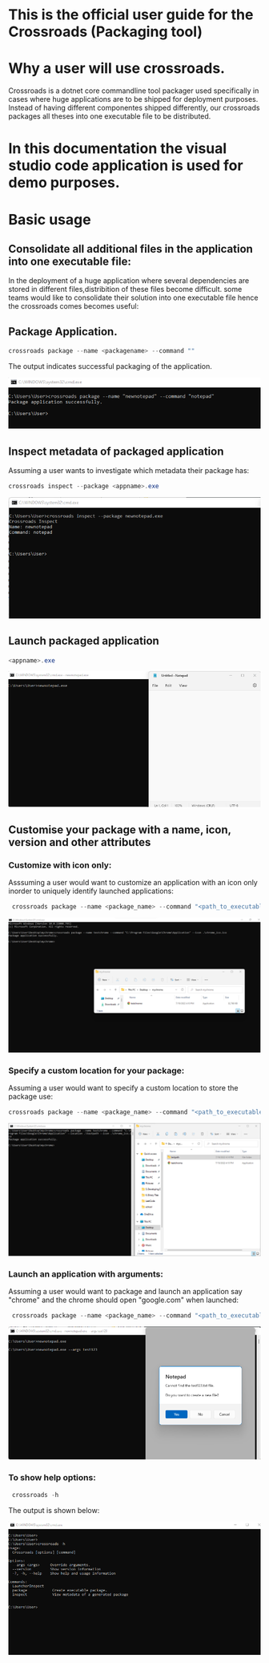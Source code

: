 # This is the official user guide for the Crossroads (Packaging tool)
# Why a user will use crossroads.

Crossroads is a dotnet core commandline tool packager used specifically in cases where huge applications are to be shipped for deployment purposes. Instead of having different componentes shipped differently, our crossroads packages all theses into one executable file to be distributed.

# In this documentation the visual studio code application is used for demo purposes.

# Basic usage

## Consolidate all additional files in the application into one executable file:

In the deployment of a huge application where several dependencies are stored in different files,distribition of these files become difficult. some teams would like to consolidate their solution into one executable  file hence the crossroads comes becomes useful:

## Package Application.

```powershell
crossroads package --name <packagename> --command ""
```
The output indicates successful packaging of the application.

<img src="./assets/crossroads_package.png">

## Inspect metadata of packaged application
Assuming a user wants to investigate which metadata their package has: 

```powershell
crossroads inspect --package <appname>.exe
```
<img src="./assets/crossroads_inspect.png">

## Launch packaged application

```powershell
<appname>.exe 
```
<img src="./assets/crossroads_launch_app.png">

## Customise your package with a name, icon, version and other attributes
### Customize with icon only:
Asssuming a user would want to customize an application with an icon only inorder to uniquely identify launched applications:

```powershell
 crossroads package --name <package_name> --command "<path_to_executable_application>" --icon <icon_name>
```
<img src="./assets/crossroads_package_with_Icon.png">

### Specify a custom location for your package:

Assuming a user would want to specify a custom location to store the package use:

 ```powershell
 crossroads package --name <package_name> --command "<path_to_executable_application>" --loaction <location_name>
```
<img src="./assets/crossroads_package_custom_output.png">

### Launch an application with arguments:
Assuming a user would want to package and launch an application say  "chrome" and the chrome should open "google.com" when launched:

```powershell
 crossroads package --name <package_name> --command "<path_to_executable_application>" --location <location_name>
```
<img src="./assets/crossroads_launchapp_args.png">

### To show help options:

```powershell
 crossroads -h
```
The output is shown below:

<img src="./assets/crossroads_help.png">







